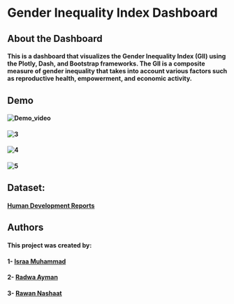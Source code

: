 # Gender Inequality Index Dashboard
## About the Dashboard
#### This is a dashboard that visualizes the Gender Inequality Index (GII) using the Plotly, Dash, and Bootstrap frameworks. The GII is a composite measure of gender inequality that takes into account various factors such as reproductive health, empowerment, and economic activity.

## Demo
#### ![Demo_video](https://drive.google.com/file/d/1g7pDVYC_13N0rggt-MFeF8Fu52inpkU1/view?usp=sharing)  
#### ![3](https://github.com/radwaayman22/-Visualization_Project-ITI_9_Month_Intake43/assets/47259697/e2e43ccf-11b0-4637-8d50-ac6da5e691bc)
#### ![4](https://github.com/radwaayman22/-Visualization_Project-ITI_9_Month_Intake43/assets/47259697/7da923b7-0569-478c-ad0a-4e6ffe91fda2)
#### ![5](https://github.com/radwaayman22/-Visualization_Project-ITI_9_Month_Intake43/assets/47259697/30e14989-dcfa-48b7-b3df-7ca6833124c0)

## Dataset:
#### [Human Development Reports](https://hdr.undp.org/data-center/documentation-and-downloads)
## Authors
#### This project was created by:
#### 1- [Israa Muhammad](https://github.com/israa2050)
#### 2- [Radwa Ayman](https://github.com/radwaayman22)
#### 3- [Rawan Nashaat](https://github.com/rawanelzehery)

